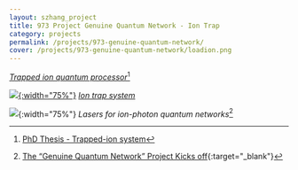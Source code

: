 ```yaml
---
layout: szhang_project
title: 973 Project Genuine Quantum Network - Ion Trap
category: projects
permalink: /projects/973-genuine-quantum-network/
cover: /projects/973-genuine-quantum-network/loadion.png
---
```


*[Trapped ion quantum processor](/research/phd-thesis/chapter2)*[^1]

[![](trap_around.jpg){:width="75%"}](/research/phd-thesis/chapter2)
*[Ion trap system](/research/phd-thesis/chapter2)*

![](ba_lasers.png){:width="75%"}
*Lasers for ion-photon quantum networks*[^2]

[^1]: [PhD Thesis - Trapped-ion system](/research/phd-thesis/chapter2)
[^2]: [The “Genuine Quantum Network” Project Kicks off](http://iiis.tsinghua.edu.cn/show-1800-1.html){:target="_blank"}

